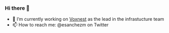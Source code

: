 ### Hi there 👋

<!--
**esanchezm/esanchezm** is a ✨ _special_ ✨ repository because its `README.md` (this file) appears on your GitHub profile.

Here are some ideas to get you started:
- 🌱 I’m currently learning ...
- 👯 I’m looking to collaborate on ...
- 🤔 I’m looking for help with ...
- ⚡ Fun fact: ...
- 💬 Ask me about ...
-->

- 🔭 I’m currently working on [Voxnest](https://www.voxnest.com) as the lead in the infrastucture team
- 📫 How to reach me: @esanchezm on Twitter
